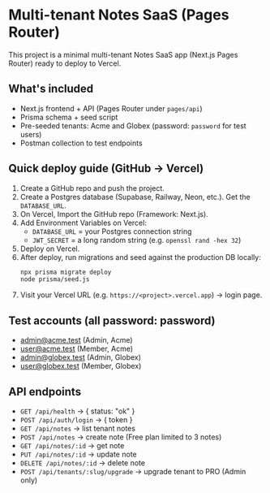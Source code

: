 # Multi-tenant Notes SaaS (Pages Router)

This project is a minimal multi-tenant Notes SaaS app (Next.js Pages Router) ready to deploy to Vercel.

## What's included
- Next.js frontend + API (Pages Router under `pages/api`)
- Prisma schema + seed script
- Pre-seeded tenants: Acme and Globex (password: `password` for test users)
- Postman collection to test endpoints

## Quick deploy guide (GitHub -> Vercel)
1. Create a GitHub repo and push the project.
2. Create a Postgres database (Supabase, Railway, Neon, etc.). Get the `DATABASE_URL`.
3. On Vercel, Import the GitHub repo (Framework: Next.js).
4. Add Environment Variables on Vercel:
   - `DATABASE_URL` = your Postgres connection string
   - `JWT_SECRET` = a long random string (e.g. `openssl rand -hex 32`)
5. Deploy on Vercel.
6. After deploy, run migrations and seed against the production DB locally:
   ```bash
   npx prisma migrate deploy
   node prisma/seed.js
   ```
7. Visit your Vercel URL (e.g. `https://<project>.vercel.app`) → login page.

## Test accounts (all password: password)
- admin@acme.test (Admin, Acme)
- user@acme.test (Member, Acme)
- admin@globex.test (Admin, Globex)
- user@globex.test (Member, Globex)

## API endpoints
- `GET /api/health` → { status: "ok" }
- `POST /api/auth/login` → { token }
- `GET /api/notes` → list tenant notes
- `POST /api/notes` → create note (Free plan limited to 3 notes)
- `GET /api/notes/:id` → get note
- `PUT /api/notes/:id` → update note
- `DELETE /api/notes/:id` → delete note
- `POST /api/tenants/:slug/upgrade` → upgrade tenant to PRO (Admin only)

